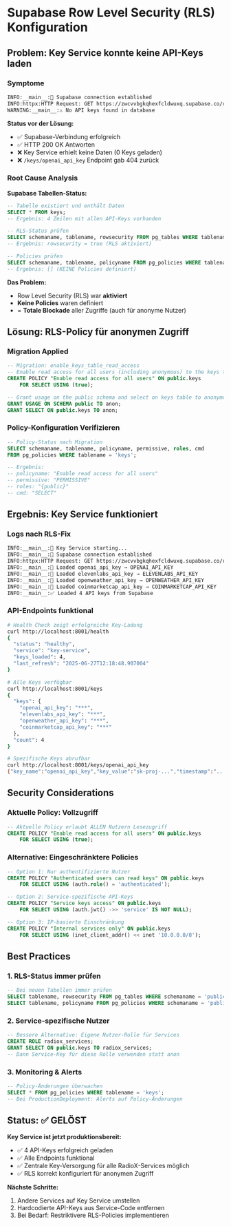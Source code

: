 # Supabase Row Level Security (RLS) Konfiguration

## Problem: Key Service konnte keine API-Keys laden

### Symptome
```bash
INFO:__main__:🔑 Supabase connection established
INFO:httpx:HTTP Request: GET https://zwcvvbgkqhexfcldwuxq.supabase.co/rest/v1/keys?select=name%2Cvalue "HTTP/2 200 OK"
WARNING:__main__:⚠️ No API keys found in database
```

**Status vor der Lösung:**
- ✅ Supabase-Verbindung erfolgreich
- ✅ HTTP 200 OK Antworten
- ❌ Key Service erhielt keine Daten (0 Keys geladen)
- ❌ `/keys/openai_api_key` Endpoint gab 404 zurück

### Root Cause Analysis

**Supabase Tabellen-Status:**
```sql
-- Tabelle existiert und enthält Daten
SELECT * FROM keys;
-- Ergebnis: 4 Zeilen mit allen API-Keys vorhanden

-- RLS-Status prüfen
SELECT schemaname, tablename, rowsecurity FROM pg_tables WHERE tablename = 'keys';
-- Ergebnis: rowsecurity = true (RLS aktiviert)

-- Policies prüfen
SELECT schemaname, tablename, policyname FROM pg_policies WHERE tablename = 'keys';
-- Ergebnis: [] (KEINE Policies definiert)
```

**Das Problem:**
- Row Level Security (RLS) war **aktiviert**
- **Keine Policies** waren definiert
- = **Totale Blockade** aller Zugriffe (auch für anonyme Nutzer)

## Lösung: RLS-Policy für anonymen Zugriff

### Migration Applied
```sql
-- Migration: enable_keys_table_read_access
-- Enable read access for all users (including anonymous) to the keys table
CREATE POLICY "Enable read access for all users" ON public.keys
    FOR SELECT USING (true);

-- Grant usage on the public schema and select on keys table to anonymous role
GRANT USAGE ON SCHEMA public TO anon;
GRANT SELECT ON public.keys TO anon;
```

### Policy-Konfiguration Verifizieren
```sql
-- Policy-Status nach Migration
SELECT schemaname, tablename, policyname, permissive, roles, cmd 
FROM pg_policies WHERE tablename = 'keys';

-- Ergebnis:
-- policyname: "Enable read access for all users"
-- permissive: "PERMISSIVE" 
-- roles: "{public}"
-- cmd: "SELECT"
```

## Ergebnis: Key Service funktioniert

### Logs nach RLS-Fix
```bash
INFO:__main__:🚀 Key Service starting...
INFO:__main__:🔑 Supabase connection established
INFO:httpx:HTTP Request: GET https://zwcvvbgkqhexfcldwuxq.supabase.co/rest/v1/keys?select=name%2Cvalue "HTTP/2 200 OK"
INFO:__main__:🔑 Loaded openai_api_key → OPENAI_API_KEY
INFO:__main__:🔑 Loaded elevenlabs_api_key → ELEVENLABS_API_KEY
INFO:__main__:🔑 Loaded openweather_api_key → OPENWEATHER_API_KEY
INFO:__main__:🔑 Loaded coinmarketcap_api_key → COINMARKETCAP_API_KEY
INFO:__main__:✅ Loaded 4 API keys from Supabase
```

### API-Endpoints funktional
```bash
# Health Check zeigt erfolgreiche Key-Ladung
curl http://localhost:8001/health
{
  "status": "healthy",
  "service": "key-service", 
  "keys_loaded": 4,
  "last_refresh": "2025-06-27T12:18:48.907004"
}

# Alle Keys verfügbar
curl http://localhost:8001/keys
{
  "keys": {
    "openai_api_key": "***",
    "elevenlabs_api_key": "***", 
    "openweather_api_key": "***",
    "coinmarketcap_api_key": "***"
  },
  "count": 4
}

# Spezifische Keys abrufbar
curl http://localhost:8001/keys/openai_api_key
{"key_name":"openai_api_key","key_value":"sk-proj-...","timestamp":"..."}
```

## Security Considerations

### Aktuelle Policy: Vollzugriff
```sql
-- Aktuelle Policy erlaubt ALLEN Nutzern Lesezugriff
CREATE POLICY "Enable read access for all users" ON public.keys
    FOR SELECT USING (true);
```

### Alternative: Eingeschränktere Policies
```sql
-- Option 1: Nur authentifizierte Nutzer
CREATE POLICY "Authenticated users can read keys" ON public.keys
    FOR SELECT USING (auth.role() = 'authenticated');

-- Option 2: Service-spezifische API-Keys  
CREATE POLICY "Service keys access" ON public.keys
    FOR SELECT USING (auth.jwt() ->> 'service' IS NOT NULL);

-- Option 3: IP-basierte Einschränkung
CREATE POLICY "Internal services only" ON public.keys
    FOR SELECT USING (inet_client_addr() << inet '10.0.0.0/8');
```

## Best Practices

### 1. RLS-Status immer prüfen
```sql
-- Bei neuen Tabellen immer prüfen
SELECT tablename, rowsecurity FROM pg_tables WHERE schemaname = 'public';
SELECT tablename, policyname FROM pg_policies WHERE schemaname = 'public';
```

### 2. Service-spezifische Nutzer
```sql
-- Bessere Alternative: Eigene Nutzer-Rolle für Services
CREATE ROLE radiox_services;
GRANT SELECT ON public.keys TO radiox_services;
-- Dann Service-Key für diese Rolle verwenden statt anon
```

### 3. Monitoring & Alerts
```sql
-- Policy-Änderungen überwachen
SELECT * FROM pg_policies WHERE tablename = 'keys';
-- Bei ProductionDeployment: Alerts auf Policy-Änderungen
```

## Status: ✅ GELÖST

**Key Service ist jetzt produktionsbereit:**
- ✅ 4 API-Keys erfolgreich geladen
- ✅ Alle Endpoints funktional  
- ✅ Zentrale Key-Versorgung für alle RadioX-Services möglich
- ✅ RLS korrekt konfiguriert für anonymen Zugriff

**Nächste Schritte:**
1. Andere Services auf Key Service umstellen
2. Hardcodierte API-Keys aus Service-Code entfernen  
3. Bei Bedarf: Restriktivere RLS-Policies implementieren 